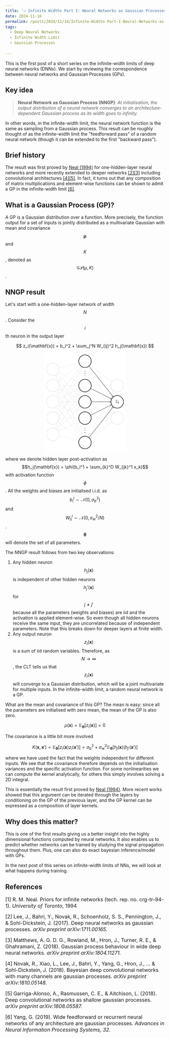 ```yaml
---
title: '♾️ Infinite Widths Part I: Neural Networks as Gaussian Processes'
date: 2024-11-16
permalink: /posts/2024/11/16/Infinite-Widths-Part-I-Neural-Networks-as-Gaussian-Processes/
tags:
  - Deep Neural Networks
  - Infinite Width Limit
  - Gaussian Processes

---
```


This is the first post of a short series on the infinite-width limits of deep neural networks (DNNs). We start by 
reviewing the correspondence between neural networks and Gaussian Processes (GPs).

## Key idea
> **Neural Network as Gaussian Process (NNGP)**: *At initialisation, the output distribution of a neural network 
> converges to an architecture-dependent Gaussian process as its width goes to infinity.*

In other words, in the infinite-width limit, the neural network function is the same as sampling from a Gaussian process.
This result can be roughly thought of as the infinite-width limit the "feedforward pass" of a random neural network
(though it can be extended to the first "backward pass").

## Brief history
The result was first proved by [Neal (1994)](https://glizen.com/radfordneal/ftp/pin.pdf) for one-hidden-layer neural 
networks and more recently extended to deeper networks [[2]](#2)[[3]](#3) including convolutional 
architectures [[4]](#4)[[5]](#5). In fact, it turns out that any composition of matrix multiplications and element-wise 
functions can be shown to admit a GP in the infinite-width limit [[6]](#6).

## What is a Gaussian Process (GP)?
A GP is a Gaussian distribution over a function. More precisely, the function output for a set of inputs is jointly 
distributed as a multivariate Gaussian with mean and covariance $$\boldsymbol{\mu}$$ and $$K$$, denoted as 
$$\mathcal{GP}(\mu, K)$$.

## NNGP result
Let's start with a one-hidden-layer network of width $$N$$. Consider the $$i$$th neuron in the output layer

$$
z_i(\mathbf{x}) = b_i^2 + \sum_j^N W_{ij}^2 h_j(\mathbf{x})
$$

<p align="center">
    <img src="https://raw.githubusercontent.com/francesco-innocenti/francesco-innocenti.github.io/master/_posts/imgs/one-hidden-net.png" style="zoom:65%;" />
</p>

where we denote hidden layer post-activation as $$h_j(\mathbf{x}) = \phi(b_i^1 + \sum_{k}^D W_{jk}^1 x_k)$$ with 
activation function $$\phi$$. All the weights and biases are initialised i.i.d. as 
$$b_i^l \sim \mathcal{N}(0, \sigma_b^2)$$ and $$W_{ij}^l \sim \mathcal{N}(0, \sigma_w^2/N)$$. $$\boldsymbol{\theta}$$ 
will denote the set of all parameters.

The NNGP result follows from two key observations:
1. Any hidden neuron $$h_j(\mathbf{x})$$ is independent of other hidden neurons $$h_j'(\mathbf{x})$$ for $$j \neq j'$$ 
because all the parameters (weights and biases) are iid and the activation is applied element-wise. So even though all 
hidden neurons receive the same input, they are uncorrelated because of independent parameters. Note that this breaks 
down for deeper layers at finite width.
2. Any output neuron $$z_i(\mathbf{x})$$ is a sum of iid random variables. Therefore, as $$N \rightarrow \infty$$, the 
CLT tells us that $$z_i(\mathbf{x})$$ will converge to a Gaussian distribution, which will be a joint multivariate for 
multiple inputs. In the infinite-width limit, a random neural network is a GP.

What are the mean and covariance of this GP? The mean is easy: since all the parameters are initialised with zero mean, 
the mean of the GP is also zero.

$$
\mu(\mathbf{x}) = \mathbb{E}_{\boldsymbol{\theta}}[z_i(\mathbf{x})] = 0
$$

The covariance is a little bit more involved

$$
K(\mathbf{x}, \mathbf{x}') = \mathbb{E}_{\boldsymbol{\theta}}[z_i(\mathbf{x})z_i(\mathbf{x}')] = \sigma^2_b + \sigma^2_w \mathbb{E}_{\boldsymbol{\theta}}[h_j(\mathbf{x})(h_{j'}(\mathbf{x}')]
$$

where we have used the fact that the weights independent for different inputs. We see that the covariance therefore 
depends on the initialisation variances and the specific activation function. For some nonlinearities we can compute 
the kernel analytically, for others this simply involves solving a 2D integral.

This is essentially the result first proved by [Neal (1994)](https://glizen.com/radfordneal/ftp/pin.pdf). More recent 
works showed that this argument can be iterated through the layers by conditioning on the GP of the previous layer, and 
the GP kernel can be expressed as a composition of layer kernels.

## Why does this matter?
This is one of the first results giving us a better insight into the highly dimensional functions computed by neural 
networks. It also enables us to predict whether networks can be trained by studying the signal propagation throughout
them. Plus, one can also do exact bayesian inference/model with GPs.

In the next post of this series on infinite-width limits of NNs, we will look 
at what happens during training.


## References

<p> <font size="3"> <a id="1">[1]</a> 
R. M. Neal. Priors for infinite networks (tech. rep. no. crg-tr-94-1). <i>University of Toronto</i>, 1994</font> </p>

<p> <font size="3"> <a id="2">[2]</a> 
Lee, J., Bahri, Y., Novak, R., Schoenholz, S. S., Pennington, J., & Sohl-Dickstein, J. (2017). Deep neural networks as 
gaussian processes. <i>arXiv preprint arXiv:1711.00165.</i> </font> </p>

<p> <font size="3"> <a id="3">[3]</a> 
Matthews, A. G. D. G., Rowland, M., Hron, J., Turner, R. E., & Ghahramani, Z. (2018). Gaussian process behaviour in wide 
deep neural networks. <i>arXiv preprint arXiv:1804.11271.</i> </font> </p>

<p> <font size="3"> <a id="4">[4]</a> 
Novak, R., Xiao, L., Lee, J., Bahri, Y., Yang, G., Hron, J., ... & Sohl-Dickstein, J. (2018). Bayesian deep convolutional 
networks with many channels are gaussian processes. <i>arXiv preprint arXiv:1810.05148.</i> </font> </p>

<p> <font size="3"> <a id="5">[5]</a> 
Garriga-Alonso, A., Rasmussen, C. E., & Aitchison, L. (2018). Deep convolutional networks as shallow gaussian processes. 
<i>arXiv preprint arXiv:1808.05587.</i> </font> </p>

<p> <font size="3"> <a id="6">[6]</a> 
Yang, G. (2019). Wide feedforward or recurrent neural networks of any architecture are gaussian processes. <i>Advances 
in Neural Information Processing Systems, 32.</i> </font> </p>
